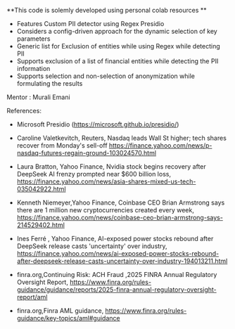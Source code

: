 **This code is solemly developed using personal colab resources **

* Features Custom PII detector using Regex Presidio
* Considers a config-driven approach for the dynamic selection of key parameters
* Generic list for Exclusion of entities while using Regex while detecting PII
* Supports exclusion of a list of financial entities while detecting the PII information
* Supports selection and non-selection of anonymization while formulating the results

Mentor : Murali Emani

References:

* Microsoft Presidio (https://microsoft.github.io/presidio/)

* Caroline Valetkevitch, Reuters, Nasdaq leads Wall St higher; tech shares recover from Monday's sell-off https://finance.yahoo.com/news/p-nasdaq-futures-regain-ground-103024570.html

* Laura Bratton, Yahoo Finance, Nvidia stock begins recovery after DeepSeek AI frenzy prompted near $600 billion loss, https://finance.yahoo.com/news/asia-shares-mixed-us-tech-035042922.html

* Kenneth Niemeyer,Yahoo Finance, Coinbase CEO Brian Armstrong says there are 1 million new cryptocurrencies created every week, https://finance.yahoo.com/news/coinbase-ceo-brian-armstrong-says-214529402.html

* Ines Ferré , Yahoo Finance, AI-exposed power stocks rebound after DeepSeek release casts 'uncertainty' over industry, https://finance.yahoo.com/news/ai-exposed-power-stocks-rebound-after-deepseek-release-casts-uncertainty-over-industry-194013211.html

* finra.org,Continuing Risk: ACH Fraud ,2025 FINRA Annual Regulatory Oversight Report, https://www.finra.org/rules-guidance/guidance/reports/2025-finra-annual-regulatory-oversight-report/aml

* finra.org,Finra AML guidance, https://www.finra.org/rules-guidance/key-topics/aml#guidance
